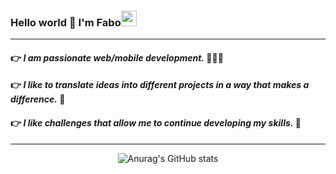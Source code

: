 ### Hello world 👋 I'm Fabo[<img src="https://w7.pngwing.com/pngs/602/665/png-transparent-in-icon-social-media-linkedin-computer-icons-linkedin-blue-text-trademark-thumbnail.png" width="25" height="25">](https://www.linkedin.com/in/fabo-romero/)

<hr>

#### 👉 _I am passionate web/mobile development._ 👨🏻‍💻
#### 👉 _I like to translate ideas into different projects in a way that makes a difference._ 👣
#### 👉 _I like challenges that allow me to continue developing my skills._ 🧠

<hr>


<div align="center">
  
![Anurag's GitHub stats](https://github-readme-stats.vercel.app/api?username=heckiz&show_icons=true&theme=radical)
  
</div>
